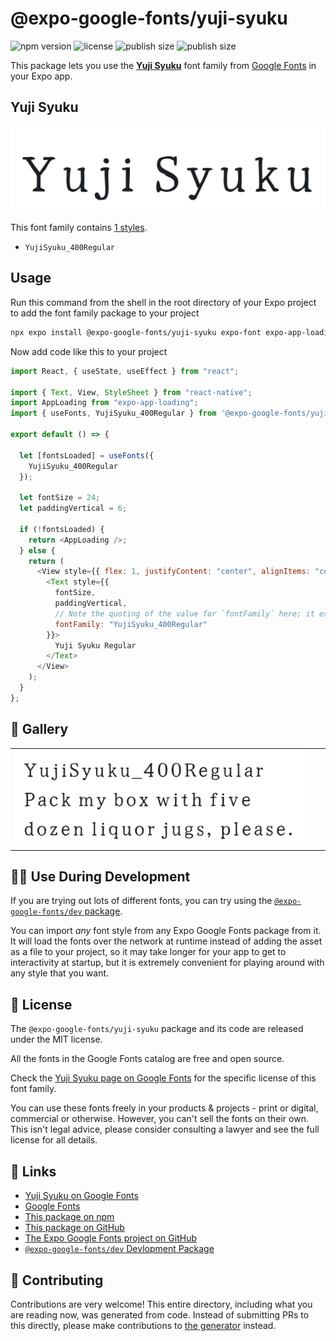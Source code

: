 # @expo-google-fonts/yuji-syuku

![npm version](https://flat.badgen.net/npm/v/@expo-google-fonts/yuji-syuku)
![license](https://flat.badgen.net/github/license/expo/google-fonts)
![publish size](https://flat.badgen.net/packagephobia/install/@expo-google-fonts/yuji-syuku)
![publish size](https://flat.badgen.net/packagephobia/publish/@expo-google-fonts/yuji-syuku)

This package lets you use the [**Yuji Syuku**](https://fonts.google.com/specimen/Yuji+Syuku) font family from [Google Fonts](https://fonts.google.com/) in your Expo app.

## Yuji Syuku

![Yuji Syuku](./font-family.png)

This font family contains [1 styles](#-gallery).

- `YujiSyuku_400Regular`

## Usage

Run this command from the shell in the root directory of your Expo project to add the font family package to your project

```sh
npx expo install @expo-google-fonts/yuji-syuku expo-font expo-app-loading
```

Now add code like this to your project

```js
import React, { useState, useEffect } from "react";

import { Text, View, StyleSheet } from "react-native";
import AppLoading from "expo-app-loading";
import { useFonts, YujiSyuku_400Regular } from '@expo-google-fonts/yuji-syuku';

export default () => {

  let [fontsLoaded] = useFonts({
    YujiSyuku_400Regular
  });

  let fontSize = 24;
  let paddingVertical = 6;

  if (!fontsLoaded) {
    return <AppLoading />;
  } else {
    return (
      <View style={{ flex: 1, justifyContent: "center", alignItems: "center" }}>
        <Text style={{
          fontSize,
          paddingVertical,
          // Note the quoting of the value for `fontFamily` here; it expects a string!
          fontFamily: "YujiSyuku_400Regular"
        }}>
          Yuji Syuku Regular
        </Text>
      </View>
    );
  }
};
```

## 🔡 Gallery


||||
|-|-|-|
|![YujiSyuku_400Regular](./YujiSyuku_400Regular.ttf.png)||||


## 👩‍💻 Use During Development

If you are trying out lots of different fonts, you can try using the [`@expo-google-fonts/dev` package](https://github.com/expo/google-fonts/tree/master/font-packages/dev#readme).

You can import _any_ font style from any Expo Google Fonts package from it. It will load the fonts over the network at runtime instead of adding the asset as a file to your project, so it may take longer for your app to get to interactivity at startup, but it is extremely convenient for playing around with any style that you want.


## 📖 License

The `@expo-google-fonts/yuji-syuku` package and its code are released under the MIT license.

All the fonts in the Google Fonts catalog are free and open source.

Check the [Yuji Syuku page on Google Fonts](https://fonts.google.com/specimen/Yuji+Syuku) for the specific license of this font family.

You can use these fonts freely in your products & projects - print or digital, commercial or otherwise. However, you can't sell the fonts on their own. This isn't legal advice, please consider consulting a lawyer and see the full license for all details.

## 🔗 Links

- [Yuji Syuku on Google Fonts](https://fonts.google.com/specimen/Yuji+Syuku)
- [Google Fonts](https://fonts.google.com/)
- [This package on npm](https://www.npmjs.com/package/@expo-google-fonts/yuji-syuku)
- [This package on GitHub](https://github.com/expo/google-fonts/tree/master/font-packages/yuji-syuku)
- [The Expo Google Fonts project on GitHub](https://github.com/expo/google-fonts)
- [`@expo-google-fonts/dev` Devlopment Package](https://github.com/expo/google-fonts/tree/master/font-packages/dev)

## 🤝 Contributing

Contributions are very welcome! This entire directory, including what you are reading now, was generated from code. Instead of submitting PRs to this directly, please make contributions to [the generator](https://github.com/expo/google-fonts/tree/master/packages/generator) instead.
